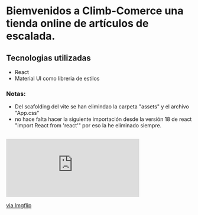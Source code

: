# Biemvenidos a Climb-Comerce una tienda online de artículos de escalada.

## Tecnologias utilizadas

- React
- Material UI como libreria de estilos

### Notas:

- Del scafolding del vite se han elimindao la carpeta "assets" y el archivo "App.css"
- no hace falta hacer la siguiente importación desde la versión 18 de react "import React from 'react'" por eso la he eliminado siempre.

<a href="https://imgflip.com/gif/7v2b9j"><img src="https://i.imgflip.com/7v2b9j.gif" title=""/></a>

<div style="width:360px;max-width:100%;"><div style="height:0;padding-bottom:43.61%;position:relative;"><iframe width="360" height="157" style="position:absolute;top:0;left:0;width:100%;height:100%;" frameBorder="0" src="https://imgflip.com/embed/7v2b9j"></iframe></div><p><a href="https://imgflip.com/gif/7v2b9j">via Imgflip</a></p></div>
